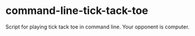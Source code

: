 # command-line-tick-tack-toe
Script for playing tick tack toe in command line. Your opponent is computer.
